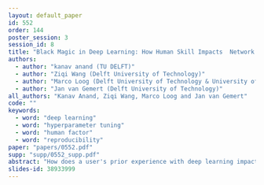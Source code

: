 ```yaml
---
layout: default_paper
id: 552
order: 144
poster_session: 3
session_id: 8
title: "Black Magic in Deep Learning: How Human Skill Impacts  Network Training"
authors:
  - author: "kanav anand (TU DELFT)"
  - author: "Ziqi Wang (Delft University of Technology)"
  - author: "Marco Loog (Delft University of Technology & University of Copenhagen)"
  - author: "Jan van Gemert (Delft University of Technology)"
all_authors: "Kanav Anand, Ziqi Wang, Marco Loog and Jan van Gemert"
code: ""
keywords:
  - word: "deep learning"
  - word: "hyperparameter tuning"
  - word: "human factor"
  - word: "reproducibility"
paper: "papers/0552.pdf"
supp: "supp/0552_supp.pdf"
abstract: "How does a user's prior experience with deep learning impact network performance?  We present an initial study based on 31 participants with different levels of experience. Their task is to perform hyperparameter optimization for a given deep learning architecture. The results show a strong positive correlation between the participant's experience and the final performance. They additionally indicate that an experienced participant finds better solutions using fewer resources on average. The data suggests furthermore that participants with no prior experience follow random strategies in their pursuit of optimal hyperparameters. Our study reveals the human factor in scientific reproducibility and in comparisons of state of the art results in deep learning."
slides-id: 38933999
---
```

